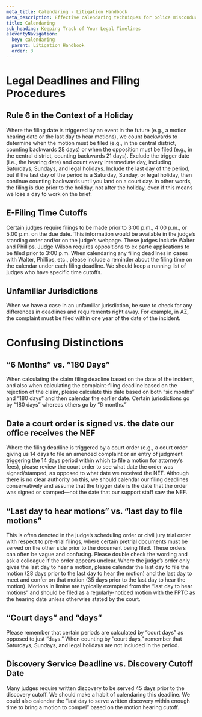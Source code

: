 ```yaml
---
meta_title: Calendaring - Litigation Handbook
meta_description: Effective calendaring techniques for police misconduct cases.
title: Calendaring
sub_heading: Keeping Track of Your Legal Timelines
eleventyNavigation:
  key: calendaring
  parent: Litigation Handbook
  order: 3
---
```


# Legal Deadlines and Filing Procedures

## Rule 6 in the Context of a Holiday

Where the filing date is triggered by an event in the future (e.g., a motion hearing date or the last day to hear motions), we count backwards to determine when the motion must be filed (e.g., in the central district, counting backwards 28 days) or when the opposition must be filed (e.g., in the central district, counting backwards 21 days). Exclude the trigger date (i.e., the hearing date) and count every intermediate day, including Saturdays, Sundays, and legal holidays. Include the last day of the period, but if the last day of the period is a Saturday, Sunday, or legal holiday, then continue counting backwards until you land on a court day. In other words, the filing is due prior to the holiday, not after the holiday, even if this means we lose a day to work on the brief.

## E-Filing Time Cutoffs

Certain judges require filings to be made prior to 3:00 p.m., 4:00 p.m., or 5:00 p.m. on the due date. This information would be available in the judge’s standing order and/or on the judge’s webpage. These judges include Walter and Phillips. Judge Wilson requires oppositions to ex parte applications to be filed prior to 3:00 p.m. When calendaring any filing deadlines in cases with Walter, Phillips, etc., please include a reminder about the filing time on the calendar under each filing deadline. We should keep a running list of judges who have specific time cutoffs.

## Unfamiliar Jurisdictions

When we have a case in an unfamiliar jurisdiction, be sure to check for any differences in deadlines and requirements right away. For example, in AZ, the complaint must be filed within one year of the date of the incident.

# Confusing Distinctions

## “6 Months” vs. “180 Days”

When calculating the claim filing deadline based on the date of the incident, and also when calculating the complaint-filing deadline based on the rejection of the claim, please calculate this date based on both “six months” and “180 days” and then calendar the earlier date. Certain jurisdictions go by “180 days” whereas others go by “6 months.”

## Date a court order is signed vs. the date our office receives the NEF

Where the filing deadline is triggered by a court order (e.g., a court order giving us 14 days to file an amended complaint or an entry of judgment triggering the 14 days period within which to file a motion for attorney’s fees), please review the court order to see what date the order was signed/stamped, as opposed to what date we received the NEF. Although there is no clear authority on this, we should calendar our filing deadlines conservatively and assume that the trigger date is the date that the order was signed or stamped—not the date that our support staff saw the NEF.

## “Last day to hear motions” vs. “last day to file motions”

This is often denoted in the judge’s scheduling order or civil jury trial order with respect to pre-trial filings, where certain pretrial documents must be served on the other side prior to the document being filed. These orders can often be vague and confusing. Please double check the wording and ask a colleague if the order appears unclear. Where the judge’s order only gives the last day to hear a motion, please calendar the last day to file the motion (28 days prior to the last day to hear the motion) and the last day to meet and confer on that motion (35 days prior to the last day to hear the motion). Motions in limine are typically exempted from the “last day to hear motions” and should be filed as a regularly-noticed motion with the FPTC as the hearing date unless otherwise stated by the court.

## “Court days” and “days”

Please remember that certain periods are calculated by “court days” as opposed to just “days.” When counting by “court days,” remember that Saturdays, Sundays, and legal holidays are not included in the period.

## Discovery Service Deadline vs. Discovery Cutoff Date

Many judges require written discovery to be served 45 days prior to the discovery cutoff. We should make a habit of calendaring this deadline. We could also calendar the “last day to serve written discovery within enough time to bring a motion to compel” based on the motion hearing cutoff.